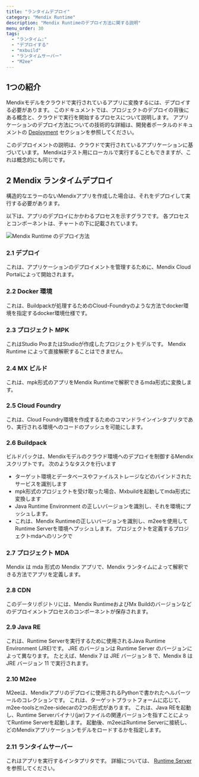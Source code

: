```yaml
---
title: "ランタイムデプロイ"
category: "Mendix Runtime"
description: "Mendix Runtimeのデプロイ方法に関する説明"
menu_order: 30
tags:
  - "ランタイム:"
  - "デプロイする"
  - "mxbuild"
  - "ランタイムサーバー"
  - "M2ee"
---
```


## 1つの紹介

Mendixモデルをクラウドで実行されているアプリに変換するには、デプロイする必要があります。 このドキュメントでは、プロジェクトのデプロイの背後にある概念と、クラウドで実行を開始するプロセスについて説明します。 アプリケーションのデプロイ方法についての技術的な詳細は、開発者ポータルのドキュメントの [Deployment](/developerportal/deploy/) セクションを参照してください。

このデプロイメントの説明は、クラウドで実行されているアプリケーションに基づいています。 Mendixはテスト用にローカルで実行することもできますが、これは概念的にも同じです。

## 2 Mendix ランタイムデプロイ

構造的なエラーのないMendixアプリを作成した場合は、それをデプロイして実行する必要があります。

以下は、アプリのデプロイにかかわるプロセスを示すグラフです。 各プロセスとコンポーネントは、チャートの下に記載されています。

![Mendix Runtime のデプロイ方法](attachments/runtime/runtime-deployment.png)

### 2.1 デプロイ

これは、アプリケーションのデプロイメントを管理するために、Mendix Cloud Portalによって開始されます。

### 2.2 Docker 環境

これは、Buildpackが処理するためのCloud-Foundryのような方法でdocker環境を指定するdocker環境仕様です。

### 2.3 プロジェクト MPK

これはStudio ProまたはStudioが作成したプロジェクトモデルです。 Mendix Runtime によって直接解釈することはできません。

### 2.4 MX ビルド

これは、mpk形式のアプリをMendix Runtimeで解釈できるmda形式に変換します。

### 2.5 Cloud Foundry

これは、Cloud Foundry環境を作成するためのコマンドラインインタプリタであり、実行される環境へのコードのプッシュを可能にします。

### 2.6 Buildpack

ビルドパックは、Mendixモデルのクラウド環境へのデプロイを制御するMendixスクリプトです。 次のようなタスクを行います

* ターゲット環境とデータベースやファイルストレージなどのバインドされたサービスを識別します
* mpk形式のプロジェクトを受け取った場合、Mxbuildを起動してmda形式に変換します
* Java Runtime Environment の正しいバージョンを識別し、それを環境にプッシュします。
* これは、Mendix Runtimeの正しいバージョンを識別し、m2eeを使用してRuntime Serverを環境へプッシュします。 プロジェクトを定義するプロジェクトmdaへのリンクで

### 2.7 プロジェクト MDA

Mendix は mda 形式の Mendix アプリで、Mendix ランタイムによって解釈できる方法でアプリを定義します。

### 2.8 CDN

このデータリポジトリには、Mendix RuntimeおよびMx Buildのバージョンなどのデプロイメントプロセスのコンポーネントが保存されます。

### 2.9 Java RE

これは、Runtime Serverを実行するために使用されるJava Runtime Environment (JRE)です。 JRE のバージョンは Runtime Server のバージョンによって異なります。 たとえば、Mendix 7 は JRE バージョン 8 で、Mendix 8 は JRE バージョン 11 で実行されます。

### 2.10 M2ee

M2eeは、Mendixアプリのデプロイに使用されるPythonで書かれたヘルパーツールのコレクションです。 これは、ターゲットプラットフォームに応じて、m2ee-toolsとm2ee-sidecarの2つの形式があります。 これは、Java REを起動し、Runtime Serverバイナリ(jar)ファイルの関連バージョンを指すことによってRuntime Serverを起動します。 起動後、m2eeはRuntime Serverに接続し、どのMendixアプリケーションモデルをロードするかを指定します。

### 2.11 ランタイムサーバー

これはアプリを実行するインタプリタです。 詳細については、 [Runtime Server](runtime-server) を参照してください。

